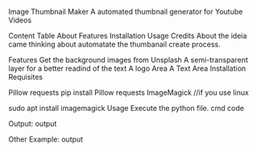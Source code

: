 Image
Thumbnail Maker
A automated thumbnail generator for Youtube Videos

Content Table
About
Features
Installation
Usage
Credits
About
the ideia came thinking about automatate the thumbanail create process.

Features
Get the background images from Unsplash
A semi-transparent layer for a better readind of the text
A logo Area
A Text Area
Installation
Requisites

Pillow
requests
pip install Pillow requests
ImageMagick
//if you use linux

sudo apt install imagemagick
Usage
Execute the python file.
cmd code

Output:
output

Other Example:
output
